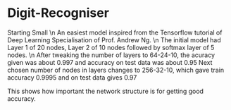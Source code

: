 # Digit-Recogniser
Starting Small \n
An easiest model inspired from the Tensorflow tutorial of Deep Learning Specialisation of Prof. Andrew Ng. \n
The initial model had Layer 1 of 20 nodes, Layer 2 of 10 nodes followed by softmax layer of 5 nodes. \n
After tweaking the number of layers to 64-24-10, the acuracy given was about 0.997 and accuracy on test data was about 0.95
Next chosen number of nodes in layers changes to 256-32-10, which gave train accuracy 0.9995 and on test data gives 0.97

This shows how important the network structure is for getting good accuracy.
